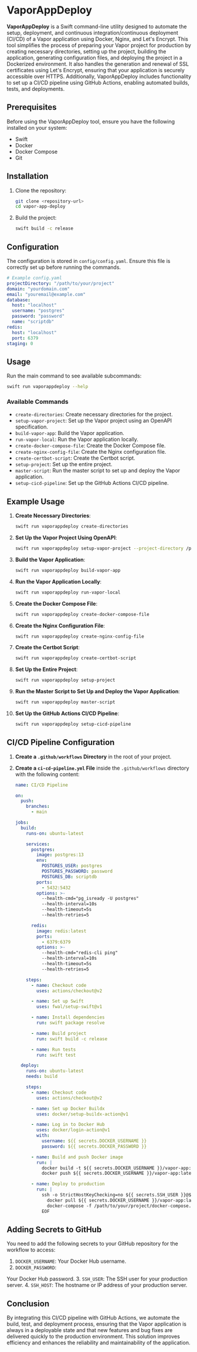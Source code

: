 # VaporAppDeploy

**VaporAppDeploy** is a Swift command-line utility designed to automate the setup, deployment, and continuous integration/continuous deployment (CI/CD) of a Vapor application using Docker, Nginx, and Let's Encrypt. This tool simplifies the process of preparing your Vapor project for production by creating necessary directories, setting up the project, building the application, generating configuration files, and deploying the project in a Dockerized environment. It also handles the generation and renewal of SSL certificates using Let's Encrypt, ensuring that your application is securely accessible over HTTPS. Additionally, VaporAppDeploy includes functionality to set up a CI/CD pipeline using GitHub Actions, enabling automated builds, tests, and deployments.

## Prerequisites

Before using the VaporAppDeploy tool, ensure you have the following installed on your system:

- Swift
- Docker
- Docker Compose
- Git

## Installation

1. Clone the repository:

    ```sh
    git clone <repository-url>
    cd vapor-app-deploy
    ```

2. Build the project:

    ```sh
    swift build -c release
    ```

## Configuration

The configuration is stored in `config/config.yaml`. Ensure this file is correctly set up before running the commands.

```yaml
# Example config.yaml
projectDirectory: "/path/to/your/project"
domain: "yourdomain.com"
email: "youremail@example.com"
database:
  host: "localhost"
  username: "postgres"
  password: "password"
  name: "scriptdb"
redis:
  host: "localhost"
  port: 6379
staging: 0
```


## Usage

Run the main command to see available subcommands:

```sh
swift run vaporappdeploy --help
```

### Available Commands

- `create-directories`: Create necessary directories for the project.
- `setup-vapor-project`: Set up the Vapor project using an OpenAPI specification.
- `build-vapor-app`: Build the Vapor application.
- `run-vapor-local`: Run the Vapor application locally.
- `create-docker-compose-file`: Create the Docker Compose file.
- `create-nginx-config-file`: Create the Nginx configuration file.
- `create-certbot-script`: Create the Certbot script.
- `setup-project`: Set up the entire project.
- `master-script`: Run the master script to set up and deploy the Vapor application.
- `setup-cicd-pipeline`: Set up the GitHub Actions CI/CD pipeline.

## Example Usage

1. **Create Necessary Directories**:
  
    ```sh
    swift run vaporappdeploy create-directories
    ```

2. **Set Up the Vapor Project Using OpenAPI**:

    ```sh
    swift run vaporappdeploy setup-vapor-project --project-directory /path/to/your/project --openapi-file /path/to/openapi.yaml
    ```

3. **Build the Vapor Application**:
   
    ```sh
    swift run vaporappdeploy build-vapor-app
    ```

4. **Run the Vapor Application Locally**:

    ```sh
    swift run vaporappdeploy run-vapor-local
    ```

5. **Create the Docker Compose File**:

    ```sh
    swift run vaporappdeploy create-docker-compose-file
    ```

6. **Create the Nginx Configuration File**:

    ```sh
    swift run vaporappdeploy create-nginx-config-file
    ```

7. **Create the Certbot Script**:

    ```sh
    swift run vaporappdeploy create-certbot-script
    ```

8. **Set Up the Entire Project**:

    ```sh
    swift run vaporappdeploy setup-project
    ```

9. **Run the Master Script to Set Up and Deploy the Vapor Application**:

    ```sh
    swift run vaporappdeploy master-script
    ```

10. **Set Up the GitHub Actions CI/CD Pipeline**:

    ```sh
    swift run vaporappdeploy setup-cicd-pipeline
    ```

## CI/CD Pipeline Configuration

1. **Create a `.github/workflows` Directory** in the root of your project.
2. **Create a `ci-cd-pipeline.yml` File** inside the `.github/workflows` directory with the following content:

    ```yaml
    name: CI/CD Pipeline

    on:
      push:
        branches:
          - main

    jobs:
      build:
        runs-on: ubuntu-latest

        services:
          postgres:
            image: postgres:13
            env:
              POSTGRES_USER: postgres
              POSTGRES_PASSWORD: password
              POSTGRES_DB: scriptdb
            ports:
              - 5432:5432
            options: >-
              --health-cmd="pg_isready -U postgres"
              --health-interval=10s
              --health-timeout=5s
              --health-retries=5

          redis:
            image: redis:latest
            ports:
              - 6379:6379
            options: >-
              --health-cmd="redis-cli ping"
              --health-interval=10s
              --health-timeout=5s
              --health-retries=5

        steps:
          - name: Checkout code
            uses: actions/checkout@v2

          - name: Set up Swift
            uses: fwal/setup-swift@v1

          - name: Install dependencies
            run: swift package resolve

          - name: Build project
            run: swift build -c release

          - name: Run tests
            run: swift test

      deploy:
        runs-on: ubuntu-latest
        needs: build

        steps:
          - name: Checkout code
            uses: actions/checkout@v2

          - name: Set up Docker Buildx
            uses: docker/setup-buildx-action@v1

          - name: Log in to Docker Hub
            uses: docker/login-action@v1
            with:
              username: ${{ secrets.DOCKER_USERNAME }}
              password: ${{ secrets.DOCKER_PASSWORD }}

          - name: Build and push Docker image
            run: |
              docker build -t ${{ secrets.DOCKER_USERNAME }}/vapor-app:latest .
              docker push ${{ secrets.DOCKER_USERNAME }}/vapor-app:latest

          - name: Deploy to production
            run: |
              ssh -o StrictHostKeyChecking=no ${{ secrets.SSH_USER }}@${{ secrets.SSH_HOST }} << 'EOF'
                docker pull ${{ secrets.DOCKER_USERNAME }}/vapor-app:latest
                docker-compose -f /path/to/your/project/docker-compose.yml up -d
              EOF
    ```

## Adding Secrets to GitHub

You need to add the following secrets to your GitHub repository for the workflow to access:

1. `DOCKER_USERNAME`: Your Docker Hub username.
2. `DOCKER_PASSWORD`:

 Your Docker Hub password.
3. `SSH_USER`: The SSH user for your production server.
4. `SSH_HOST`: The hostname or IP address of your production server.

## Conclusion

By integrating this CI/CD pipeline with GitHub Actions, we automate the build, test, and deployment process, ensuring that the Vapor application is always in a deployable state and that new features and bug fixes are delivered quickly to the production environment. This solution improves efficiency and enhances the reliability and maintainability of the application.


